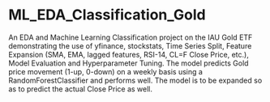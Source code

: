 # ML_EDA_Classification_Gold
An EDA and Machine Learning Classification project on the IAU Gold ETF demonstrating the use of yfinance, stockstats, Time Series Split, Feature Expansion (SMA, EMA, lagged features, RSI-14, CL=F Close Price, etc.), Model Evaluation and Hyperparameter Tuning. The model predicts Gold price movement (1-up, 0-down) on a weekly basis using a RandomForestClassifier and performs well. The model is to be expanded so as to predict the actual Close Price as well.
